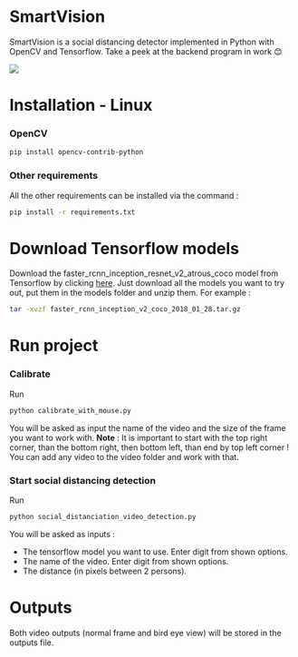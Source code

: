 # SmartVision

SmartVision is a social distancing detector implemented in Python with OpenCV and Tensorflow.
Take a peek at the backend program in work 😊

![](/img/result.gif)

# Installation - Linux

### OpenCV
```bash
pip install opencv-contrib-python
```

### Other requirements
All the other requirements can be installed via the command : 
```bash
pip install -r requirements.txt
```

# Download Tensorflow models

Download the faster_rcnn_inception_resnet_v2_atrous_coco model from Tensorflow by clicking [here](https://github.com/tensorflow/models/blob/master/research/object_detection/g3doc/tf1_detection_zoo.md).
Just download all the models you want to try out, put them in the models folder and unzip them. For example :
```bash
tar -xvzf faster_rcnn_inception_v2_coco_2018_01_28.tar.gz
```

# Run project

### Calibrate
Run 
```bash
python calibrate_with_mouse.py
```
You will be asked as input the name of the video and the size of the frame you want to work with.
**Note** : It is important to start with the top right corner, than the bottom right, then bottom left, than end by top left corner !
You can add any video to the video folder and work with that.

### Start social distancing detection
Run 
```bash
python social_distanciation_video_detection.py
```
You will be asked as inputs :
- The tensorflow model you want to use. Enter digit from shown options.
- The name of the video. Enter digit from shown options.
- The distance (in pixels between 2 persons).

# Outputs
Both video outputs (normal frame and bird eye view) will be stored in the outputs file.
